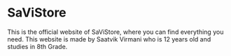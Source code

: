 # SaViStore
This is the official website of SaViStore, where you can find everything you need. This website is made by Saatvik Virmani who is 12 years old and studies in 8th Grade.
